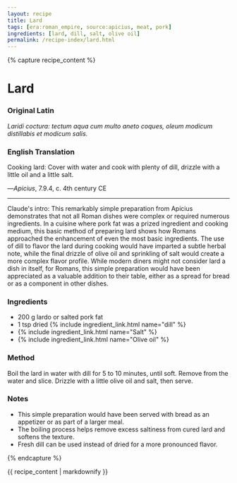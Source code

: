 ```yaml
---
layout: recipe
title: Lard
tags: [era:roman_empire, source:apicius, meat, pork]
ingredients: [lard, dill, salt, olive oil]
permalink: /recipe-index/lard.html
---
```


{% capture recipe_content %}
# Lard

### Original Latin
*Laridi coctura: tectum aqua cum multo aneto coques, oleum modicum distillabis et modicum salis.*

### English Translation
Cooking lard: Cover with water and cook with plenty of dill, drizzle with a little oil and a little salt.

—*Apicius*, 7.9.4, c. 4th century CE

___

Claude's intro: This remarkably simple preparation from Apicius demonstrates that not all Roman dishes were complex or required numerous ingredients. In a cuisine where pork fat was a prized ingredient and cooking medium, this basic method of preparing lard shows how Romans approached the enhancement of even the most basic ingredients. The use of dill to flavor the lard during cooking would have imparted a subtle herbal note, while the final drizzle of olive oil and sprinkling of salt would create a more complex flavor profile. While modern diners might not consider lard a dish in itself, for Romans, this simple preparation would have been appreciated as a valuable addition to their table, either as a spread for bread or as a component in other dishes.

### Ingredients
- 200 g lardo or salted pork fat
- 1 tsp dried {% include ingredient_link.html name="dill" %}
- {% include ingredient_link.html name="Salt" %}
- {% include ingredient_link.html name="Olive oil" %}

### Method
Boil the lard in water with dill for 5 to 10 minutes, until soft. Remove from the water and slice. Drizzle with a little olive oil and salt, then serve.

### Notes
- This simple preparation would have been served with bread as an appetizer or as part of a larger meal.
- The boiling process helps remove excess saltiness from cured lard and softens the texture.
- Fresh dill can be used instead of dried for a more pronounced flavor.

{% endcapture %}

{{ recipe_content | markdownify }}